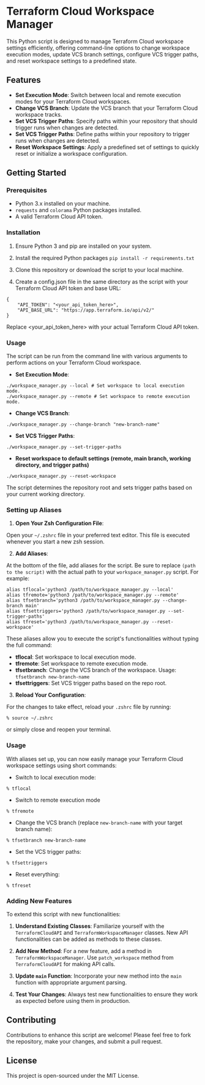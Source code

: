 # Terraform Cloud Workspace Manager

This Python script is designed to manage Terraform Cloud workspace settings efficiently, offering command-line options to change workspace execution modes, update VCS branch settings, configure VCS trigger paths, and reset workspace settings to a predefined state.

## Features

-   **Set Execution Mode**: Switch between local and remote execution modes for your Terraform Cloud workspaces.
-   **Change VCS Branch**: Update the VCS branch that your Terraform Cloud workspace tracks.
-   **Set VCS Trigger Paths**: Specify paths within your repository that should trigger runs when changes are detected.
-   **Set VCS Trigger Paths**: Define paths within your repository to trigger runs when changes are detected.
-   **Reset Workspace Settings**: Apply a predefined set of settings to quickly reset or initialize a workspace configuration.

## Getting Started

### Prerequisites

-   Python 3.x installed on your machine.
-   `requests` and `colorama` Python packages installed.
-   A valid Terraform Cloud API token.

### Installation

1.  Ensure Python 3 and pip are installed on your system.
2.  Install the required Python packages 
`pip install -r requirements.txt` 

3.  Clone this repository or download the script to your local machine.
4.  Create a config.json file in the same directory as the script with your Terraform Cloud API token and base URL:
```
{
    "API_TOKEN": "<your_api_token_here>",
    "API_BASE_URL": "https://app.terraform.io/api/v2/"
}
```
Replace <your_api_token_here> with your actual Terraform Cloud API token.

### Usage

The script can be run from the command line with various arguments to perform actions on your Terraform Cloud workspace.

-   **Set Execution Mode**:
```
./workspace_manager.py --local # Set workspace to local execution mode.
./workspace_manager.py --remote # Set workspace to remote execution mode.
```

-   **Change VCS Branch**:
```
./workspace_manager.py --change-branch "new-branch-name"
``` 

-   **Set VCS Trigger Paths**:
```
./workspace_manager.py --set-trigger-paths
```

-   **Reset workspace to default settings (remote, main branch, working directory, and trigger paths)**
```
./workspace_manager.py --reset-workspace
```

The script determines the repository root and sets trigger paths based on your current working directory.

### Setting up Aliases

1.  **Open Your Zsh Configuration File**:

Open your `~/.zshrc` file in your preferred text editor. This file is executed whenever you start a new zsh session.

2.  **Add Aliases**:

At the bottom of the file, add aliases for the script. Be sure to replace `(path to the script)` with the actual path to your `workspace_manager.py` script. For example:

```
alias tflocal='python3 /path/to/workspace_manager.py --local'
alias tfremote='python3 /path/to/workspace_manager.py --remote'
alias tfsetbranch='python3 /path/to/workspace_manager.py --change-branch main'
alias tfsettriggers='python3 /path/to/workspace_manager.py --set-trigger-paths'
alias tfreset='python3 /path/to/workspace_manager.py --reset-workspace'
```

These aliases allow you to execute the script's functionalities without typing the full command:

-   **tflocal**: Set workspace to local execution mode.
-   **tfremote**: Set workspace to remote execution mode.
-   **tfsetbranch**: Change the VCS branch of the workspace. Usage: `tfsetbranch new-branch-name`
-   **tfsettriggers**: Set VCS trigger paths based on the repo root.

3.  **Reload Your Configuration**:

For the changes to take effect, reload your `.zshrc` file by running:

`% source ~/.zshrc` 

or simply close and reopen your terminal.

### Usage

With aliases set up, you can now easily manage your Terraform Cloud workspace settings using short commands:

-   Switch to local execution mode:
```
% tflocal
```
-   Switch to remote execution mode
```
% tfremote
```

-   Change the VCS branch (replace `new-branch-name` with your target branch name):

```
% tfsetbranch new-branch-name
```

-   Set the VCS trigger paths:
```
% tfsettriggers
```

-   Reset everything:
```
% tfreset
```

### Adding New Features

To extend this script with new functionalities:

1.  **Understand Existing Classes**: Familiarize yourself with the `TerraformCloudAPI` and `TerraformWorkspaceManager` classes. New API functionalities can be added as methods to these classes.
    
2.  **Add New Method**: For a new feature, add a method in `TerraformWorkspaceManager`. Use `patch_workspace` method from `TerraformCloudAPI` for making API calls.
    
3.  **Update `main` Function**: Incorporate your new method into the `main` function with appropriate argument parsing.
    
4.  **Test Your Changes**: Always test new functionalities to ensure they work as expected before using them in production.
    

## Contributing

Contributions to enhance this script are welcome! Please feel free to fork the repository, make your changes, and submit a pull request.

## License

This project is open-sourced under the MIT License.
